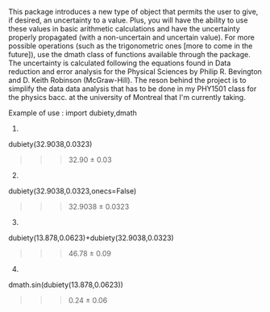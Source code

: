 This package introduces a new type of object that permits the user to give, if desired, an uncertainty to a value. Plus, 
you will have the ability to use these values in basic arithmetic calculations and have the uncertainty properly propagated 
(with a non-uncertain and uncertain value). For more possible operations (such as the trigonometric ones [more to come in 
the future]), use the dmath class of functions available through the package. The uncertainty is calculated following the 
equations found in Data reduction and error analysis for the Physical Sciences by Philip R. Bevington and D. Keith Robinson 
(McGraw-Hill). The reson behind the project is to simplify the data data analysis that has to be done in my PHY1501 class 
for the physics bacc. at the university of Montreal that I'm currently taking.

Example of use :
import dubiety,dmath

1)
dubiety(32.9038,0.0323)
>>> 32.90 ± 0.03

2)
dubiety(32.9038,0.0323,onecs=False)
>>> 32.9038 ± 0.0323

3)
dubiety(13.878,0.0623)+dubiety(32.9038,0.0323)
>>> 46.78 ± 0.09

4)
dmath.sin(dubiety(13.878,0.0623))
>>> 0.24 ± 0.06
